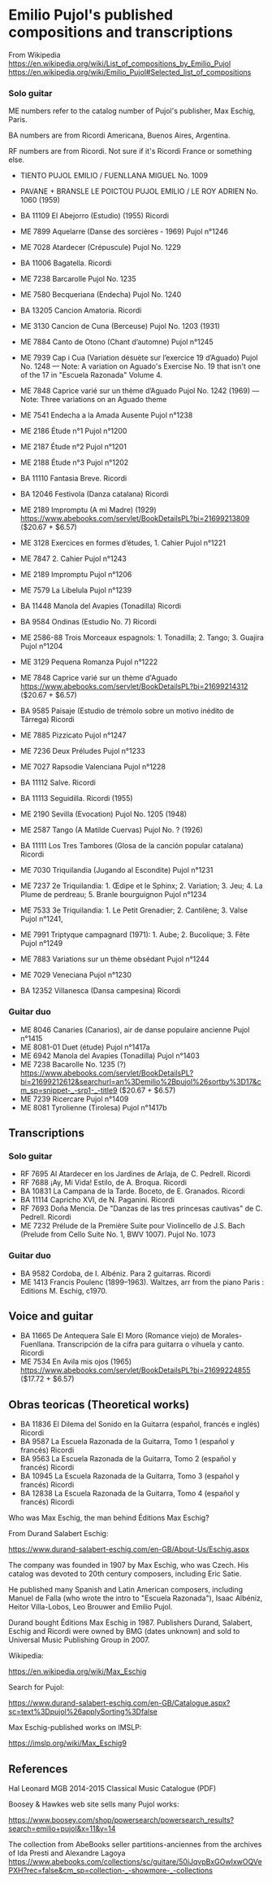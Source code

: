 # Emilio Pujol's published compositions and transcriptions

From Wikipedia
<https://en.wikipedia.org/wiki/List_of_compositions_by_Emilio_Pujol>
<https://en.wikipedia.org/wiki/Emilio_Pujol#Selected_list_of_compositions>


### Solo guitar

ME numbers refer to the catalog number of Pujol's publisher, Max Eschig, Paris.

BA numbers are from Ricordi Americana, Buenos Aires, Argentina.

RF numbers are from Ricordi. Not sure if it's Ricordi France or something else.



* TIENTO PUJOL EMILIO / FUENLLANA MIGUEL No. 1009
*  PAVANE + BRANSLE LE POICTOU 	PUJOL EMILIO / LE ROY ADRIEN No. 1060 (1959)

* BA 11109 El Abejorro (Estudio) (1955) Ricordi
* ME 7899 Aquelarre (Danse des sorcières - 1969) Pujol n°1246
* ME 7028 Atardecer (Crépuscule) Pujol No. 1229
* BA 11006 Bagatella. Ricordi
* ME 7238 Barcarolle Pujol No. 1235
* ME 7580 Becqueriana (Endecha) Pujol No. 1240
* BA 13205 Cancion Amatoria. Ricordi
* ME 3130 Cancion de Cuna (Berceuse) Pujol No. 1203 (1931)
* ME 7884 Canto de Otono (Chant d’automne) Pujol n°1245
* ME 7939 Cap i Cua (Variation désuète sur l’exercice 19 d’Aguado) Pujol No. 1248 — Note: A variation on Aguado's Exercise No. 19 that isn't one of the 17 in "Escuela Razonada" Volume 4.
* ME 7848 Caprice varié sur un thème d’Aguado Pujol No. 1242 (1969) — Note: Three variations on an Aguado theme
* ME 7541 Endecha a la Amada Ausente Pujol n°1238
* ME 2186 Étude n°1 Pujol n°1200
* ME 2187 Étude n°2 Pujol n°1201
* ME 2188 Étude n°3 Pujol n°1202
* BA 11110 Fantasia Breve. Ricordi
* BA 12046 Festivola (Danza catalana) Ricordi
* ME 2189 Impromptu (A mi Madre) (1929) <https://www.abebooks.com/servlet/BookDetailsPL?bi=21699213809> ($20.67 + $6.57)
* ME 3128 Exercices en formes d’études, 1. Cahier Pujol n°1221
* ME 7847 2. Cahier Pujol n°1243
* ME 2189 Impromptu Pujol n°1206
* ME 7579 La Libelula Pujol n°1239
* BA 11448 Manola del Avapies (Tonadilla) Ricordi
* BA 9584 Ondinas (Estudio No. 7) Ricordi
* ME 2586-88 Trois Morceaux espagnols: 1. Tonadilla; 2. Tango; 3. Guajira Pujol n°1204
* ME 3129 Pequena Romanza Pujol n°1222
* ME 7848 Caprice varié sur un thème d'Aguado <https://www.abebooks.com/servlet/BookDetailsPL?bi=21699214312> ($20.67 + $6.57)
* BA 9585 Paisaje (Estudio de trémolo sobre un motivo inédito de Tárrega) Ricordi
* ME 7885 Pizzicato Pujol n°1247
* ME 7236 Deux Préludes Pujol n°1233
* ME 7027 Rapsodie Valenciana Pujol n°1228
* BA 11112 Salve. Ricordi
* BA 11113 Seguidilla. Ricordi (1955)
* ME 2190 Sevilla (Evocation) Pujol No. 1205 (1948)
* ME 2587 Tango (A Matilde Cuervas) Pujol No. ? (1926)
* BA 11111 Los Tres Tambores (Glosa de la canción popular catalana) Ricordi
* ME 7030 Triquilandia (Jugando al Escondite) Pujol n°1231
* ME 7237 2e Triquilandia: 1. Œdipe et le Sphinx; 2. Variation; 3. Jeu; 4. La Plume de perdreau; 5. Branle bourguignon Pujol n°1234
* ME 7533 3e Triquilandia: 1. Le Petit Grenadier; 2. Cantilène; 3. Valse Pujol n°1241,
* ME 7991 Triptyque campagnard (1971): 1. Aube; 2. Bucolique; 3. Fête Pujol n°1249
* ME 7883 Variations sur un thème obsédant Pujol n°1244
* ME 7029 Veneciana Pujol n°1230
* BA 12352 Villanesca (Dansa campesina) Ricordi

### Guitar duo
    
* ME 8046 Canaries (Canarios), air de danse populaire ancienne Pujol n°1415
* ME 8081-01 Duet (étude) Pujol n°1417a
* ME 6942 Manola del Avapies (Tonadilla) Pujol n°1403
* ME 7238 Bacarolle No. 1235 (?) <https://www.abebooks.com/servlet/BookDetailsPL?bi=21699212612&searchurl=an%3Demilio%2Bpujol%26sortby%3D17&cm_sp=snippet-_-srp1-_-title9> ($20.67 + $6.57)
* ME 7239 Ricercare Pujol n°1409
* ME 8081 Tyrolienne (Tirolesa) Pujol n°1417b
    
## Transcriptions

### Solo guitar

* RF 7695 Al Atardecer en los Jardines de Arlaja, de C. Pedrell. Ricordi
* RF 7688 ¡Ay, Mi Vida! Estilo, de A. Broqua. Ricordi
* BA 10831 La Campana de la Tarde. Boceto, de E. Granados. Ricordi
* BA 11114 Capricho XVI, de N. Paganini. Ricordi
* RF 7693 Doña Mencia. De "Danzas de las tres princesas cautivas" de C. Pedrell. Ricordi
* ME 7232 Prélude de la Première Suite pour Violincello de J.S. Bach (Prelude from Cello Suite No. 1, BWV 1007). Pujol No. 1073
    
### Guitar duo

* BA 9582 Cordoba, de I. Albéniz. Para 2 guitarras. Ricordi   
* ME 1413 Francis Poulenc (1899–1963). Waltzes, arr from the piano Paris : Editions M. Eschig, c1970. 

## Voice and guitar

* BA 11665 De Antequera Sale El Moro (Romance viejo) de Morales-Fuenllana. Transcripción de la cifra para guitarra o vihuela y canto. Ricordi
* ME 7534 En Avila mis ojos (1965) <https://www.abebooks.com/servlet/BookDetailsPL?bi=21699224855> ($17.72 + $6.57)

## Obras teoricas (Theoretical works)

* BA 11836 El Dilema del Sonido en la Guitarra (español, francés e inglés) Ricordi
* BA 9587 La Escuela Razonada de la Guitarra, Tomo 1 (español y francés) Ricordi
* BA 9563 La Escuela Razonada de la Guitarra, Tomo 2 (español y francés) Ricordi
* BA 10945 La Escuela Razonada de la Guitarra, Tomo 3 (español y francés) Ricordi
* BA 12838 La Escuela Razonada de la Guitarra, Tomo 4 (español y francés) Ricordi


Who was Max Eschig, the man behind Éditions Max Eschig?

From Durand Salabert Eschig:

https://www.durand-salabert-eschig.com/en-GB/About-Us/Eschig.aspx

The company was founded in 1907 by Max Eschig, who was Czech. His catalog was devoted to 20th century composers, including Eric Satie.

He published many Spanish and Latin American composers, including Manuel de Falla (who wrote the intro to "Escuela Razonada"), Isaac Albéniz, Heitor Villa-Lobos, Leo Brouwer and Emilio Pujol.

Durand bought Éditions Max Eschig in 1987. Publishers Durand, Salabert, Eschig and Ricordi were owned by BMG (dates unknown) and sold to Universal Music Publishing Group in 2007.

Wikipedia:

https://en.wikipedia.org/wiki/Max_Eschig



Search for Pujol:

https://www.durand-salabert-eschig.com/en-GB/Catalogue.aspx?sc=text%3Dpujol%26applySorting%3Dfalse

Max Eschig-published works on IMSLP:

https://imslp.org/wiki/Max_Eschig9

## References

Hal Leonard MGB 2014-2015 Classical Music Catalogue (PDF)

Boosey & Hawkes web site sells many Pujol works:

<https://www.boosey.com/shop/powersearch/powersearch_results?search=emilio+pujol&x=11&y=14>

The collection from AbeBooks seller partitions-anciennes from the archives of Ida Presti and Alexandre Lagoya <https://www.abebooks.com/collections/sc/guitare/50iJqvpBxGOwIxwOQVePXH?rec=false&cm_sp=collection-_-showmore-_-collections> 
